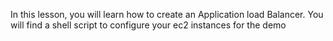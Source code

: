 In this lesson, you will learn how to create an Application load Balancer. You will find a shell script to configure your ec2 instances for the demo
